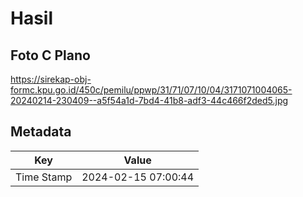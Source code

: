 # Hasil

## Foto C Plano

https://sirekap-obj-formc.kpu.go.id/450c/pemilu/ppwp/31/71/07/10/04/3171071004065-20240214-230409--a5f54a1d-7bd4-41b8-adf3-44c466f2ded5.jpg


## Metadata

| Key        | Value               |
| ---------- | ------------------- |
| Time Stamp | 2024-02-15 07:00:44 |



